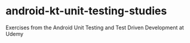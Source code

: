 # android-kt-unit-testing-studies
Exercises from the Android Unit Testing and Test Driven Development at Udemy
